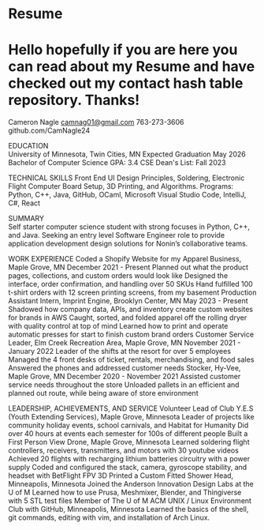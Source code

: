 # Resume
# Hello hopefully if you are here you can read about my Resume and have checked out my contact hash table repository. Thanks!

Cameron Nagle
camnag01@gmail.com		            763-273-3606		    		     github.com/CamNagle24

EDUCATION														
University of Minnesota, Twin Cities, MN					         Expected Graduation May 2026
Bachelor of Computer Science 					                      			          GPA: 3.4
CSE Dean's List: Fall 2023

TECHNICAL SKILLS
Front End UI Design Principles, Soldering, Electronic Flight Computer Board Setup, 3D Printing, and Algorithms.
Programs: Python, C++, Java, GitHub, OCaml, Microsoft Visual Studio Code, IntelliJ, C#, React

SUMMARY														
Self starter computer science student with strong focuses in Python, C++, and Java. Seeking an entry level Software Engineer role to provide application development design solutions for Nonin’s collaborative teams.

WORK EXPERIENCE
Coded a Shopify Website for my Apparel Business, Maple Grove, MN 		       December 2021 - Present
  Planned out what the product pages, collections, and custom orders would look like
  Designed the interface, order confirmation, and handling over 50 SKUs
  Hand fulfilled 100 t-shirt orders with 12 screen printing screens, from my basement
Production Assistant Intern, Imprint Engine, Brooklyn Center, MN				     May 2023 - Present
  Shadowed how company data, APIs, and inventory create custom websites for brands in AWS
  Caught, sorted, and folded apparel off the rolling dryer with quality control at top of mind
  Learned how to print and operate automatic presses for start to finish custom brand orders
Customer Service Leader, Elm Creek Recreation Area, Maple Grove, MN 	         November 2021 - January 2022
  Leader of the shifts at the resort for over 5 employees
  Managed the 4 front desks of ticket, rentals, merchandising, and food sales
  Answered the phones and addressed customer needs
Stocker, Hy-Vee, Maple Grove, MN 				               	     December 2020 - November 2021
  Assisted customer service needs throughout the store
  Unloaded pallets in an efficient and planned out route, while being aware of store environment

LEADERSHIP, ACHIEVEMENTS, AND SERVICE
Volunteer Lead of Club Y.E.S (Youth Extending Services), Maple Grove, Minnesota
  Leader of projects like community holiday events, school carnivals, and Habitat for Humanity
  Did over 40 hours at events each semester for 100s of different people
Built a First Person View Drone, Maple Grove, Minnesota
  Learned soldering flight controllers, receivers, transmitters, and motors with 30 youtube videos      
  Achieved 20 flights with recharging lithium batteries circuitry with a power supply
  Coded and configured the stack, camera, gyroscope stability, and headset with BetFlight FPV
3D Printed a Custom Fitted Shower Head, Minneapolis, Minnesota
  Joined the Anderson Innovation Design Labs at the U of M
  Learned how to use Prusa, Meshmixer, Blender, and Thingiverse with 5 STL test files
Member of The U of M ACM UNIX / Linux Environment Club with GitHub, Minneapolis, Minnesota
  Learned the basics of the shell, git commands, editing with vim, and installation of Arch Linux.
